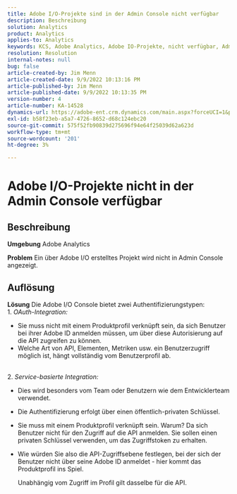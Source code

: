 ```yaml
---
title: Adobe I/O-Projekte sind in der Admin Console nicht verfügbar
description: Beschreibung
solution: Analytics
product: Analytics
applies-to: Analytics
keywords: KCS, Adobe Analytics, Adobe IO-Projekte, nicht verfügbar, Admin Console, OAuth-Integration, Service-basierte Integration
resolution: Resolution
internal-notes: null
bug: false
article-created-by: Jim Menn
article-created-date: 9/9/2022 10:13:16 PM
article-published-by: Jim Menn
article-published-date: 9/9/2022 10:13:35 PM
version-number: 4
article-number: KA-14528
dynamics-url: https://adobe-ent.crm.dynamics.com/main.aspx?forceUCI=1&pagetype=entityrecord&etn=knowledgearticle&id=79289e96-8c30-ed11-9db1-0022480866ad
exl-id: b58f23eb-a5a7-4726-8652-d68c124ebc20
source-git-commit: 575f52fb90839d275696f94e64f25039d62a623d
workflow-type: tm+mt
source-wordcount: '201'
ht-degree: 3%

---
```


# Adobe I/O-Projekte nicht in der Admin Console verfügbar

## Beschreibung


<b>Umgebung</b>
Adobe Analytics

<b>Problem</b>
Ein über Adobe I/O erstelltes Projekt wird nicht in Admin Console angezeigt.


## Auflösung


<b>Lösung</b>
Die Adobe I/O Console bietet zwei Authentifizierungstypen:
<br>1. *OAuth-Integration:*
- Sie muss nicht mit einem Produktprofil verknüpft sein, da sich Benutzer bei ihrer Adobe ID anmelden müssen, um über diese Autorisierung auf die API zugreifen zu können.
- Welche Art von API, Elementen, Metriken usw. ein Benutzerzugriff möglich ist, hängt vollständig vom Benutzerprofil ab.

<br>2. *Service-basierte Integration:*
- Dies wird besonders vom Team oder Benutzern wie dem Entwicklerteam verwendet.


- Die Authentifizierung erfolgt über einen öffentlich-privaten Schlüssel.


- Sie muss mit einem Produktprofil verknüpft sein. Warum? Da sich Benutzer nicht für den Zugriff auf die API anmelden. Sie sollen einen privaten Schlüssel verwenden, um das Zugriffstoken zu erhalten.
- Wie würden Sie also die API-Zugriffsebene festlegen, bei der sich der Benutzer nicht über seine Adobe ID anmeldet - hier kommt das Produktprofil ins Spiel.

  Unabhängig vom Zugriff im Profil gilt dasselbe für die API.
